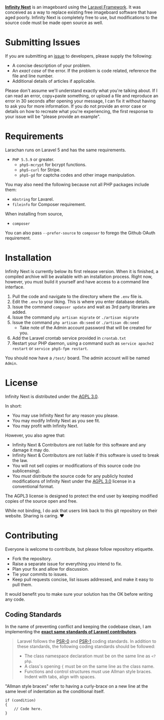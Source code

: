 **[Infinity Next](http://nextchan.8ch.tech)** is an imageboard using the [Laravel Framework](https://github.com/laravel/laravel). It was conceived as a way to replace existing free imageboard software that have aged poorly. Infinity Next is completely free to use, but modifications to the source code must be made open source as well.

# Submitting Issues
If you are submitting an [issue](https://github.com/nextchan/infinity-next/issues) to developers, please supply the following:

- A concise description of your problem.
- An _exact case_ of the error. If the problem is code related, reference the file and line number.
- Additional details of articles if applicable.

Please don't assume we'll understand exactly what you're talking about. If I can read an error, copy+paste something, or upload a file and reproduce an error in 30 seconds after opening your message, I can fix it without having to ask you for more information. If you do not provide an error case or details on how to recreate what you're experiencing, the first response to your issue will be "please provide an example".

# Requirements
Larachan runs on Laravel 5 and has the same requirements.

* `PHP 5.5.9` or greater.
  * `php5-mcrypt` for bcrypt functions.
  * `php5-curl` for Stripe.
  * `php5-gd` for captcha codes and other image manipulation.

You may also need the following because not all PHP packages include them:
  * `mbstring` for Lavarel.
  * `fileinfo` for Composer requirement.

When installing from source,
  * `composer`

You can also pass `--prefer-source` to `composer` to forego the Github OAuth requirement.

# Installation
Infinity Next is currently below its first release version. When it is finished, a compiled archive will be available with an installation process. Right now, however, you must build it yourself and have access to a command line interface.

1. Pull the code and navigate to the directory where the `.env` file is.
2. Edit the `.env` to your liking. This is where you enter database details.
3. Issue the command `composer update` and wait as 3rd party libraries are added.
4. Issue the command `php artisan migrate` or `./artisan migrate`
5. Issue the command `php artisan db:seed` or `./artisan db:seed`
    * Take note of the Admin account password that will be created for you.
6. Add the Laravel crontab service provided in `crontab.txt`
7. Restart your PHP daemon, using a command such as `service apache2 restart` or `service php5-fpm restart`.

You should now have a `/test/` board. The admin account will be named `Admin`.

# License
Infinity Next is distributed under the [AGPL 3.0](http://choosealicense.com/licenses/agpl-3.0/).

In short:
* You may use Infinity Next for any reason you please.
* You may modify Infinity Next as you see fit.
* You may profit with Infinity Next.

However, you also agree that:
* Infinity Next & Contributors are not liable for this software and any damage it may do.
* Infinity Next & Contributors are not liable if this software is used to break the law.
* You will not sell copies or modifications of this source code (no sublicensing).
* You *must* distribute the source code for any publicly hosted modifications of Infinity Next under the [AGPL 3.0](http://choosealicense.com/licenses/agpl-3.0/) license in a conventional format.

The AGPL3 license is designed to protect the end user by keeping modified copies of the source open and free.

While not binding, I do ask that users link back to this git repository on their website. Sharing is caring. ♥

# Contributing
Everyone is welcome to contribute, but please follow repository etiquette.

* Fork the repository.
* Raise a separate issue for everything you intend to fix.
* Plan your fix and allow for discussion.
* Tie your commits to issues.
* Keep pull requests concise, list issues addressed, and make it easy to pull them.

It would benefit you to make sure your solution has the OK before writing any code.

## Coding Standards
In the name of preventing conflict and keeping the codebase clean, I am implementing the **[exact same standards of Laravel contributors](http://laravel.com/docs/4.2/contributions#coding-style)**.

> Laravel follows the [PSR-0](https://github.com/php-fig/fig-standards/blob/master/accepted/PSR-0.md) and [PSR-1](https://github.com/php-fig/fig-standards/blob/master/accepted/PSR-1-basic-coding-standard.md) coding standards. In addition to these standards, the following coding standards should be followed:
>
> * The class namespace declaration must be on the same line as `<?php`.
> * A class's opening `{` must be on the same line as the class name.
> * Functions and control structures must use Allman style braces.
> Indent with tabs, align with spaces.

"Allman style braces" refer to having a curly-brace on a new line at the same level of indentation as the conditional itself.

```
if (condition)
{
	// Code here.
}
```
